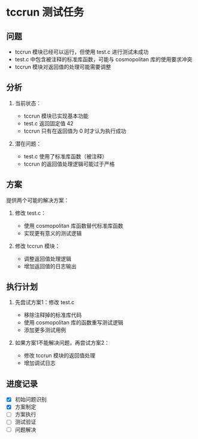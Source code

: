 # tccrun 测试任务

## 问题
- tccrun 模块已经可以运行，但使用 test.c 进行测试未成功
- test.c 中包含被注释的标准库函数，可能与 cosmopolitan 库的使用要求冲突
- tccrun 模块对返回值的处理可能需要调整

## 分析
1. 当前状态：
   - tccrun 模块已实现基本功能
   - test.c 返回固定值 42
   - tccrun 只有在返回值为 0 时才认为执行成功

2. 潜在问题：
   - test.c 使用了标准库函数（被注释）
   - tccrun 的返回值处理逻辑可能过于严格

## 方案
提供两个可能的解决方案：

1. 修改 test.c：
   - 使用 cosmopolitan 库函数替代标准库函数
   - 实现更有意义的测试逻辑

2. 修改 tccrun 模块：
   - 调整返回值处理逻辑
   - 增加返回值的日志输出

## 执行计划
1. 先尝试方案1：修改 test.c
   - 移除注释掉的标准库代码
   - 使用 cosmopolitan 库的函数重写测试逻辑
   - 添加更多测试用例

2. 如果方案1不能解决问题，再尝试方案2：
   - 修改 tccrun 模块的返回值处理
   - 增加调试日志

## 进度记录
- [x] 初始问题识别
- [x] 方案制定
- [ ] 方案执行
- [ ] 测试验证
- [ ] 问题解决 